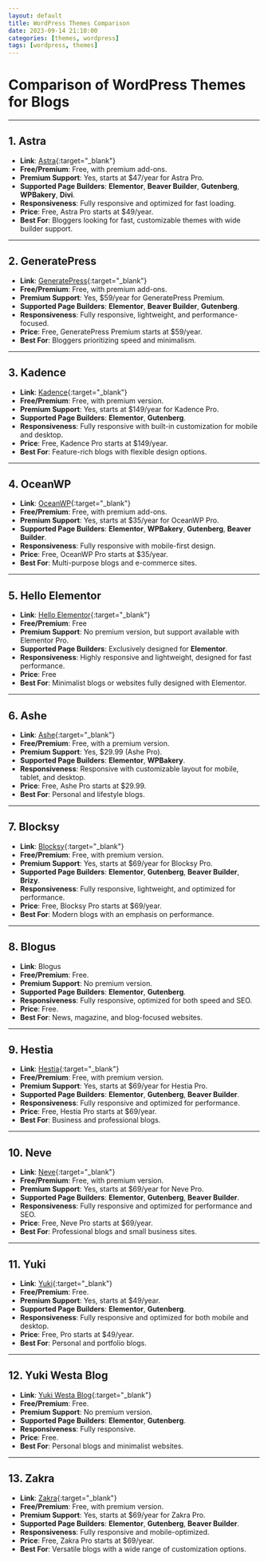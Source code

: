 ```yaml
---
layout: default
title: WordPress Themes Comparison
date: 2023-09-14 21:10:00
categories: [themes, wordpress]
tags: [wordpress, themes]
---
```


# Comparison of WordPress Themes for Blogs

---

## 1. Astra
- **Link**: [Astra](https://wpastra.com/){:target="_blank"}
- **Free/Premium**: Free, with premium add-ons.
- **Premium Support**: Yes, starts at $47/year for Astra Pro.
- **Supported Page Builders**: **Elementor**, **Beaver Builder**, **Gutenberg**, **WPBakery**, **Divi**.
- **Responsiveness**: Fully responsive and optimized for fast loading.
- **Price**: Free, Astra Pro starts at $49/year.
- **Best For**: Bloggers looking for fast, customizable themes with wide builder support.

---

## 2. GeneratePress
- **Link**: [GeneratePress](https://generatepress.com/){:target="_blank"}
- **Free/Premium**: Free, with premium add-ons.
- **Premium Support**: Yes, $59/year for GeneratePress Premium.
- **Supported Page Builders**: **Elementor**, **Beaver Builder**, **Gutenberg**.
- **Responsiveness**: Fully responsive, lightweight, and performance-focused.
- **Price**: Free, GeneratePress Premium starts at $59/year.
- **Best For**: Bloggers prioritizing speed and minimalism.

---

## 3. Kadence
- **Link**: [Kadence](https://www.kadencewp.com/){:target="_blank"}
- **Free/Premium**: Free, with premium version.
- **Premium Support**: Yes, starts at $149/year for Kadence Pro.
- **Supported Page Builders**: **Elementor**, **Gutenberg**.
- **Responsiveness**: Fully responsive with built-in customization for mobile and desktop.
- **Price**: Free, Kadence Pro starts at $149/year.
- **Best For**: Feature-rich blogs with flexible design options.

---

## 4. OceanWP
- **Link**: [OceanWP](https://oceanwp.org/){:target="_blank"}
- **Free/Premium**: Free, with premium add-ons.
- **Premium Support**: Yes, starts at $35/year for OceanWP Pro.
- **Supported Page Builders**: **Elementor**, **WPBakery**, **Gutenberg**, **Beaver Builder**.
- **Responsiveness**: Fully responsive with mobile-first design.
- **Price**: Free, OceanWP Pro starts at $35/year.
- **Best For**: Multi-purpose blogs and e-commerce sites.

---

## 5. Hello Elementor
- **Link**: [Hello Elementor](https://elementor.com/hello-theme/){:target="_blank"}
- **Free/Premium**: Free
- **Premium Support**: No premium version, but support available with Elementor Pro.
- **Supported Page Builders**: Exclusively designed for **Elementor**.
- **Responsiveness**: Highly responsive and lightweight, designed for fast performance.
- **Price**: Free
- **Best For**: Minimalist blogs or websites fully designed with Elementor.

---

## 6. Ashe
- **Link**: [Ashe](https://wp-royal.com/themes/ashe-free/){:target="_blank"}
- **Free/Premium**: Free, with a premium version.
- **Premium Support**: Yes, $29.99 (Ashe Pro).
- **Supported Page Builders**: **Elementor**, **WPBakery**.
- **Responsiveness**: Responsive with customizable layout for mobile, tablet, and desktop.
- **Price**: Free, Ashe Pro starts at $29.99.
- **Best For**: Personal and lifestyle blogs.

---

## 7. Blocksy
- **Link**: [Blocksy](https://creativethemes.com/blocksy/){:target="_blank"}
- **Free/Premium**: Free, with premium version.
- **Premium Support**: Yes, starts at $69/year for Blocksy Pro.
- **Supported Page Builders**: **Elementor**, **Gutenberg**, **Beaver Builder**, **Brizy**.
- **Responsiveness**: Fully responsive, lightweight, and optimized for performance.
- **Price**: Free, Blocksy Pro starts at $69/year.
- **Best For**: Modern blogs with an emphasis on performance.

---

## 8. Blogus
- **Link**: Blogus
- **Free/Premium**: Free.
- **Premium Support**: No premium version.
- **Supported Page Builders**: **Elementor**, **Gutenberg**.
- **Responsiveness**: Fully responsive, optimized for both speed and SEO.
- **Price**: Free.
- **Best For**: News, magazine, and blog-focused websites.

---

## 9. Hestia
- **Link**: [Hestia](https://themeisle.com/themes/hestia/){:target="_blank"}
- **Free/Premium**: Free, with premium version.
- **Premium Support**: Yes, starts at $69/year for Hestia Pro.
- **Supported Page Builders**: **Elementor**, **Gutenberg**, **Beaver Builder**.
- **Responsiveness**: Fully responsive and optimized for performance.
- **Price**: Free, Hestia Pro starts at $69/year.
- **Best For**: Business and professional blogs.

---

## 10. Neve
- **Link**: [Neve](https://themeisle.com/themes/neve/){:target="_blank"}
- **Free/Premium**: Free, with premium version.
- **Premium Support**: Yes, starts at $69/year for Neve Pro.
- **Supported Page Builders**: **Elementor**, **Gutenberg**, **Beaver Builder**.
- **Responsiveness**: Fully responsive and optimized for performance and SEO.
- **Price**: Free, Neve Pro starts at $69/year.
- **Best For**: Professional blogs and small business sites.

---

## 11. Yuki
- **Link**: [Yuki](https://wpvivid.com/){:target="_blank"}
- **Free/Premium**: Free.
- **Premium Support**: Yes, starts at $49/year.
- **Supported Page Builders**: **Elementor**, **Gutenberg**.
- **Responsiveness**: Fully responsive and optimized for both mobile and desktop.
- **Price**: Free, Pro starts at $49/year.
- **Best For**: Personal and portfolio blogs.

---

## 12. Yuki Westa Blog
- **Link**: [Yuki Westa Blog](https://themeisle.com/themes/westa/){:target="_blank"}
- **Free/Premium**: Free.
- **Premium Support**: No premium version.
- **Supported Page Builders**: **Elementor**, **Gutenberg**.
- **Responsiveness**: Fully responsive.
- **Price**: Free.
- **Best For**: Personal blogs and minimalist websites.

---

## 13. Zakra
- **Link**: [Zakra](https://zakratheme.com/){:target="_blank"}
- **Free/Premium**: Free, with premium version.
- **Premium Support**: Yes, starts at $69/year for Zakra Pro.
- **Supported Page Builders**: **Elementor**, **Gutenberg**, **Beaver Builder**.
- **Responsiveness**: Fully responsive and mobile-optimized.
- **Price**: Free, Zakra Pro starts at $69/year.
- **Best For**: Versatile blogs with a wide range of customization options.
